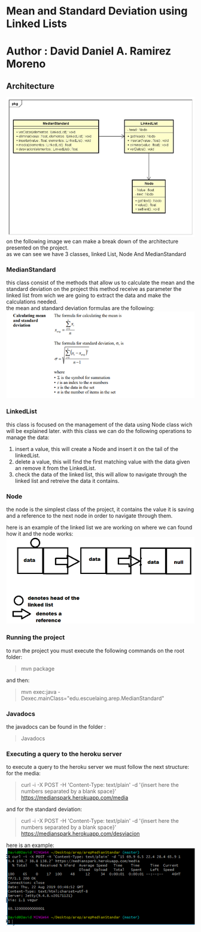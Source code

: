 # Mean and Standard Deviation using Linked Lists  
# Author : David Daniel A. Ramirez Moreno
## Architecture
![](images/diagrama.jpg)  
on the following image we can make a break down of the architecture presented on the project.  
as we can see we have 3 classes, linked List, Node And MedianStandard
### MedianStandard
this class consist of the methods that allow us to calculate the mean and the standard deviation on the project this method receive as parameter the linked list from wich we are going to extract the data and make the calculations needed.  
the mean and standard deviation formulas are the following:  
![](images/formulas.png)  
### LinkedList
this class is focused on the management of the data using Node class wich will be explained later. with this class we can do the following operations to manage the data:  
1. insert a value, this will create a Node and insert it on the tail of the linkedList.
2. delete a value, this will find the first matching value with the data given an remove it from the LinkedList.
3. check the data of the linked list, this will allow to navigate through the linked list and retreive the data it contains.  


### Node
 the node is the simplest class of the project, it contains the value it is saving and a reference to the next node in order to navigate through them.  

 here is an example of the linked list we are working on where we can found how it and the node works:  
![](images/ll.png)  

### Running the project
to run the project you must execute the following commands on the root folder:  
> mvn package  

and then:  
> mvn exec:java -Dexec.mainClass="edu.escuelaing.arep.MedianStandard"  
### Javadocs
the javadocs can be found in the folder :  
> Javadocs

### Executing a query to the heroku server
to execute a query to the heroku server we must follow the next structure:  
for the media:  
> curl -i -X POST -H 'Content-Type: text/plain' -d '{insert here the numbers separated by a blank space}' https://medianspark.herokuapp.com/media  

and for the standard deviation:  
> curl -i -X POST -H 'Content-Type: text/plain' -d '{insert here the numbers separated by a blank space}' https://medianspark.herokuapp.com/desviacion 

here is an example:  
![](images/consulta.png)  

